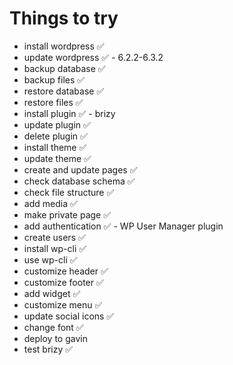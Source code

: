 # Things to try
- install wordpress ✅
- update wordpress ✅ - 6.2.2-6.3.2
- backup database ✅
- backup files ✅
- restore database ✅
- restore files ✅
- install plugin ✅ - brizy
- update plugin ✅
- delete plugin ✅
- install theme ✅
- update theme ✅
- create and update pages ✅
- check database schema ✅
- check file structure ✅
- add media ✅
- make private page ✅
- add authentication ✅ - WP User Manager plugin
- create users ✅
- install wp-cli ✅
- use wp-cli ✅
- customize header ✅
- customize footer ✅
- add widget ✅
- customize menu ✅
- update social icons ✅
- change font ✅
- deploy to gavin
- test brizy ✅